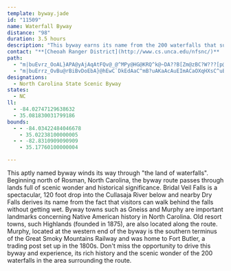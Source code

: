```yaml
---
template: byway.jade
id: "11509"
name: Waterfall Byway
distance: "98"
duration: 3.5 hours
description: "This byway earns its name from the 200 waterfalls that surround the route. In fact, the County in which the route begins, is known as the 'Land of Waterfalls' for the many waterfalls and trout streams in the area."
contact: "**[Cheoah Ranger District](http://www.cs.unca.edu/nfsnc/)**  \n 828-479-6431  \n\n"
path: 
  - "m|buEvrz_OoAL}APA@yAjAqAtFQv@_@^MPy@HG@KRQ^k@~DA??B[Zm@zBC?W???[p@_@t@YPITeA`@KDc@t@c@HI@GF}AjB_@JgAbAEBGB{@T"
  - "m|buErrz_OvBu@rBiBvDoEbA}@hEwC`DkEdAaC^mB?uAKaAcAuEImACaOXqHXsC^uB~AgGfCyFt@aCp@kCFu@Aq@]gAeAy@aGwBoBeA}Cc@oAk@}AeAuAwAsAiB}AaD_@kBOyCRyKCiFSaJAgNIgCUgBiA}CgAyAsAsAkDoCi@eAm@aEk@mJCaBHcCT}ArAiExDiIvEiLd@yAjEaP|EoMj@qC`BiNpLoc@jAkD`AyBnEoH`C}C|EmEdBmArB{@l@OnCU~A?lDl@pGrBrDJzKyArDs@vBw@dAg@lA}@tAiAr@y@hC_EnBsFl@gERsCF_BAgD}Eot@?aEH_BZeCdAgD|CgGvPk^n@eBn@mCt@aETyC?mLuAexAHaGNkBb@{CjAkEvCiFrBeCnVuQ`BmBz@gBx@cCT_CBgBI{A{@gEs@qBaKiVcAcDyC{OqDmTe@uEIsBC{BLwEXiCrByLfGeZpA{D`AeBdBeBnAy@v@Y|C}@jOwCbDeA|BeA~AeAhBaBvCmD~a@mj@fZea@bBgCdA}BbAsCn@uCbA_HTsFCiEUsEqOmmCy@yK}@kPe@sF@uM^_EzC{QXaHCgNHwQE}UFaIKaKs@uJ[eByCoJaYiw@s@yCu@mFi@cJCkARuP^oKJyAhAqI`BkGtAmHx@_H~@qeBb@}R~A}YnAcQfBaP`Kuu@bEeYvFkb@lAuGrEaTnDuMrL{[xAwFt@mFhAqM|Ash@dAyMlCkQxDmP|GsWfCuNh@aMCsFe@oIwJms@yBwQgA}NQsJDiUIcNs@{OsBoOiDoUmE}VuAgKoF}YeAcFiAkEyS}s@eKq\\oCgM_AeHY}FDaPb@uMWsDuEiQs@kDy@}Gu@uTi@iE{CmV{@uEyBuGcBeBqD_BiFJ{KrDcCbBoAnA}@nA_BxDc@zCE|DUhGm@lCeB|Bs@f@_AV}BRgBMiA_@_C_BiBeB_BkAwCyAwHsBiCMiBDq@RyAJy@f@{B~AgBxBeBxDYlBIrBxAtNLxCM~AiA`CoAlAaD`BuBh@gHfCyBtAmAxA}BvFkA|Ec@bDy@bDiAdD}BjDyE`DiDf@aFAcG_C]m@kGwGyHkMqLmT{C{GkBiFc@yBOsAC_C\\qE^oBnFyMb@iBr@sGE{QTmDl@gCv@aBfCsDxN{JlC_CxCwDhCcErA_D^_BH_BO{C_@qB]kAu@}AcBkC_ByA}M{JeCgC_AyAiBeEWy@}GkZsBgI{@uBmCeFmBsCmCyCoTmOmFwE{FsGoPcVmJgLyDyDkVqSiBmBeAyAcAsBm@eBi@_DQsDD_DtAkNVkDDeCIgBc@mBy@gBkBsBaCeA{AQwWjAgCMy@ScBy@yHsFmBk@mBSiBDuMfAiDQyCaA_QuMcBkAy@YsBa@oBK}QXcBSoBk@u@_@mB_By@aA}AmCoBqEgC}EiAcD{A{Gq@gB}KoTgAsA{@s@gBs@eOgBeAWoBs@}AkAyBkC}AiCsBsE_@sAYeBAmBFmAjDmNp@_DViB?sB_@eBq@eBKaAOyCB}A`@mFViAdAeC|@aDDcAOaBi@sCoAeF}AqDcBkBy@yC[mD?mBN_EOaCc@yCo@}BgAiBqA_AwBe@wBKqBY}BaAmBiAeA{Aw@aCQkCIiJMmEQeDm@uFs@sEuCgL}@yEk@iE_@eFOmG?{BJ_ElAeVFaIE}G[{HYaDy@oHUs@s@iEyCwKeEoKob@cx@cJsPgDcE_EiDySkLaEyCsDyD}AyBoCaFiAmCqB{FeBqHcDiOk\\cyAmIc`@iAaGs@qGUkEGuJVsGxE__ALmF?kEScEe@_GaH{e@cBsPc@sHe@wNScQ?yEHaKXgM~@iR|@qLrBgQx@yFjDkS|@eINuGEeDUgEc@mD_BaHyAaEcBkDaBaCePoS_EgGwEaJsDaJmD{Gs@cAyAwAwFwDu@qLg@qDuA_FmGuMy@aD_@yDYiIDsFXkDx@uDvDyK|EcL~AmChBmB|A_AtLyEhBgAtBeBlEmEnIaK|D{FxAaDt@iDTaCHeC}@e}@R{DbAaEfDqHrDgHlDiF~AyAxByApF{BdBe@rDk@zFQhCJbCj@~Ax@fEhDrBnArCt@fCDrBSdAYbBy@rAeAtDgEjHeL`H}L`JoObCsEvDaLvLeb@b@oD?mCI_CoBaSYaGCyFN}Bh@qCx@yBbA{A~@eApGyEzA{A|A}BtHaOhBuBrC_BrBm@tAM~BFnGl@dE?jERhEUxBo@f@BpAf@b@?rBa@x@Il@JrGfCj@J\\GRYN_ACg@Uq@oA_BIY@s@X]v@AdAd@n@f@~@`Bf@HhCsAX]Nu@DqCHU^_@xAc@hAm@d@GjDUnBPj@AzC_AhFgCX]R{ANi@nAmAn@sAl@g@dB_Gd@s@Ha@Aq@WaAIqAkAyEUsAn@mB?SO_AHwATe@dCiAvA_BzAw@LU?}@Hk@hBoCbBaE~CsC|BsCh@]~@Dr@PrA~@pIhIzAdDXRhDl@zBDbE\\rBf@bCfArBd@j@l@|@vBTRr@Jn@KbAm@nAiBh@{AbCoOSeEB_Ad@iCn@eA\\YdAa@~KqA~@SnAm@t@Cv@LtCGnIxCnCd@bEzEbA~@r@^hB^|An@^b@Pl@OrBDp@Vj@tB`CrALfBYdAPrBl@|ALnG[`ADxBf@hCnBxAd@ZAVKd@gAReBt@kAHsAtAyChAiE|BwA|A[TQx@y@|@_BbDiBDOHk@M}@iBoA[s@YiDo@gD@e@Vo@vGuElGaF`@E|ARb@MZ_@Ls@I_AO]cCcCSe@[{EPk@NKh@GjCF~A~@XDd@YN_@?_AYgCHq@j@gA`CeCJg@AScA_COk@EqAd@_B^a@x@_@R_@JmFEuBHwA|CmH^uCt@mCJyAb@kAnAsB\\[rBeAxAiA~@}@Rq@Ds@IyAsAsGBm@Tq@lCqA~CSp@SdBaAhBQ|A_@bCJnBKlAb@n@@lFGZUR]Ew@i@_A_@_@iCmAkDuD{A_@s@_B_@O_AB_@MW_@E_@HeB_@w@o@[m@Cu@U_AFYMG_@BwAEg@Om@oAmBYeBCs@h@mBCk@_@mBEyADYXe@h@Yx@KxDPjCy@xCe@|Ay@zCy@V]Pi@FyHz@mKb@uAvEeF`JgO~@a@zImAt@_@bAcAh@iA^eBHsAG_AUwAiAiEsCaHUeAI{ARwAN[rCeE?cAc@mAEu@dAmF^i@\\MzNaAd@Eh@Yb@w@NaAKkEDaBh@yAbBeDn@m@rDUxAc@~CgCb@k@^aAxAaGnK_b@kEkBsBEsBJsItAmE\\}@d@{@jAi@LkOs@q@RsDhDuE|Cs@RgAM_Bk@iAaAeAqA}@aDiAyBYcAE{@HgA~BaIN_BA_AcAmFs@gLYm@o@c@o@OgDQu@YmDaEi@_@uBKkEFgH|BeRxB_^lA_BSqCqA}ImAu@]c@u@E}@Hs@dAmBDe@Eu@sBgEeCkDsBsEOmAMmFOw@Ya@uBaB]e@Y}@KaAy@wXZyDQ{As@qAyCkDsAy@iAa@o@k@S_@Os@m@oFQuHTyC^w@pCgBh@sAd@wBhBeMHwAM_Aq@gA}CsBmBy@y@y@e@kBiAgLi@eBgAgAuSqOiAqBo@oBUqAIqCXgClKaj@?y@Uy@_@Qi@?uPlHSd@oB~BYp@m@f@eA^]l@e@d@o@Fi@Ko@HsAf@oA|@_@F_AMkDwByAUe@HoAbA}@nAuBpBaErAeABm@UyD{CcCKqGv@wAE{@YsDyGmBaBu@WmCAu@q@i@QsA?o@[Wk@BaARqA^y@`@BjCyBZo@Li@DeAi@uGTwB_@a@Uw@M_Au@oLHuEUw@c@_@gCeA[g@Os@?m@TeArAyBjAyAf@KvDFt@Tn@?l@k@ZkAEuJNeCb@{AnB{DjA}DzAuKIs@Wa@[QgCY[_@U_AgAiT[gBc@aENyArBqL?a@O_AsAsCwYy_@iBaEY_FoCy}@m@oNk@kEwGoQXz@gYeu@gC{FyDgKqBmEk@s@}EeBs@e@sA{AoAmCm@qBAq@r@sCI_CXmBIaAO_@qBuBOk@Be@j@_A?k@a@u@qL_H{BmCeA{BqNym@c@eDCyAHgBNgAr@eC`JoOxDuCn@oApGcQtHeRhAeBfHsFh@k@^s@^aCT_DDkCAuAs@{J?k@NaAr@cAtAaAfTiKtAwAHs@i@{LuAeFO{BDmBX_Bh@aBbDsEJ_@r@oMN}@bBiEz@sB^i@\\Ob@?zA`@f@GhDyBdAgAhAqCfA{DhByQCaCUoB_@oAkHuL_@aA?a@Hc@bAmCZsC?sAQy@mAkCIuA?_DKmA}AuHi@y@Sq@eBsBmFwDo@s@qCmGiAuAuBm@mB`@u@GYWi@_AU_AWoAE_AHq@z@mBKwBBaANg@^e@XM~B]XSTeAOmAOS_@EKDqA~Ae@L_@MOs@r@yCh@eA~Aw@Ta@l@kCh@aGNk@jAoBpCqDx@sA^yAT}CUkD_@wPNqANe@dAaBb@]|FaDxAmAn@mA|@sDT_@pHyG^_@Xs@?m@_@_Ai@_@mDwAw@g@aKoMoFoOYeB?mAHeAtB{EtIwZnA{BbDeBt@eAnJmSnCeHX}DEiC_@eBwGgQ_BmHYuD]{Ly@uQ_CwN_@{H?qCJ{DN}Al@mD~@oEl@eBrE{JhAsAtAk@v@MbEIZGRSD]BiC_@_A{CgCuAeByAmAcRkGuBi@uDk@_GsAyAk@kIaGgEsFkAaC]qBNmC?yB_A{Gi@aBi@q@_DmA_@iAc@iBo@c@cBa@sDmCOW]mAAa@V_CGyA}AeGc@eAo@MeARc@AeA_AYSYCwFHUq@d@qAB]]qBBe@d@YxA_@x@g@~@iAlB{C?mFT_@vB?bASnAmAhB_CN_@?s@c@mA?k@R_@hDg@TWW{@qBkBk@G}BLc@QOg@ReAtAsBNq@q@yCa@mA[m@[KqAPa@MmA}BmDoD_AyAc@Se@cBIoB|CeGfFkM|Juc@lB{@lHsGh@eAv@iCN_B{ImEgEcAgE}AY_A{BgDw@TuBRy@a@o@_A]yD[uAq@i@kBa@Yk@?m@Xw@DyAI_A_@i@[}@s@s@o@kAg@uBQkCMqTQgAo@w@s@[_AKm@F}Eg@}EK_CW_@o@}AsG_@s@}@k@uBk@c@e@Si@a@eFy@{FcDiMCi@N_AtAuELs@?sJJ{AxAmFlCaIRgBEiAS{@s@mA_Aq@gFgCoAeAs@aAUcCH}HcBqFoBsDYaBCkALgAv@sDp@kBt@aArDuB~@eAl@yAHs@G_AOcAYu@cFaG_AwBc@_BYyBEcA?}FKaBuHsXcB_Ha@mCi@gGIsERiLn@}HOsCo@cDOk@i@gAi@e@wB_AyDk@m@SeAs@iAsA_Bc@e@kFi@uB{AkCmDsDoCsBwDcCiDiDqBcCeAaCYuBEk@"
designations: 
  - North Carolina State Scenic Byway
states: 
  - NC
ll: 
  - -84.02747129638632
  - 35.081830031799186
bounds: 
  - - -84.03422484046678
    - 35.02238100000005
  - - -82.8310909090909
    - 35.17760100000004

---
```


<p>This aptly named byway winds its way through "the land of waterfalls".  Beginning north of Rosman, North Carolina, the byway route passes through lands full of scenic wonder and historical significance.  Bridal Veil Falls is a spectacular, 120 foot drop into the Cullasaja River below and nearby Dry Falls derives its name from the fact that visitors can walk behind the falls without getting wet.  Byway towns such as Gneiss and Murphy are important landmarks concerning Native American history in North Carolina.  Old resort towns, such Highlands (founded in 1875), are also located along the route.  Murphy, located at the western end of the byway is the southern terminus of the Great Smoky Mountains Railway and was home to Fort Butler, a trading post set up in the 1800s.  Don't miss the opportunity to drive this byway and experience, its rich history and the scenic wonder of the 200 waterfalls in the area surrounding the route.</p>